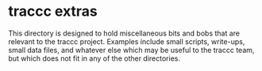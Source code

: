 # traccc extras

This directory is designed to hold miscellaneous bits and bobs that are
relevant to the traccc project. Examples include small scripts, write-ups,
small data files, and whatever else which may be useful to the traccc team, but
which does not fit in any of the other directories.
